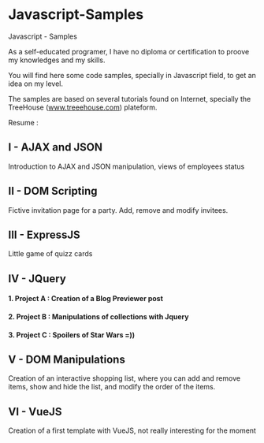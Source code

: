 # Javascript-Samples

Javascript - Samples

As a self-educated programer, I have no diploma or certification to proove my knowledges and my skills. 

You will find here some code samples, specially in Javascript field, to get an idea on my level. 

The samples are based on several tutorials found on Internet, specially the TreeHouse (www.treeehouse.com) plateform.


Resume : 


<strong><h2>I - AJAX and JSON</strong></h2>

Introduction to AJAX and JSON manipulation, views of employees status

<strong><h2>II - DOM Scripting </strong></h2>

Fictive invitation page for a party. 
Add, remove and modify invitees.

<strong><h2>III - ExpressJS</h2></strong>

Little game of quizz cards

<strong><h2>IV - JQuery </strong></h2>

<strong><h4>1. Project A : Creation of a Blog Previewer post</strong></h4></strong>
<strong><h4>2. Project B : Manipulations of collections with Jquery</h4></strong>
<strong><h4>3. Project C : Spoilers of Star Wars =))</strong></h4>

<strong><h2>V - DOM Manipulations</h2></strong>

Creation of an interactive shopping list, where you can add and remove items, show and hide the list, and modify the order of the items. 

<strong><h2>VI - VueJS</h2></strong>

Creation of a first template with VueJS, not really interesting for the moment
